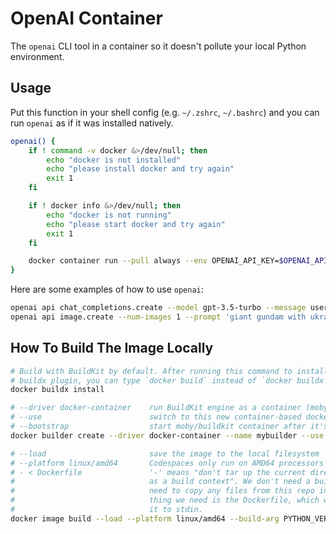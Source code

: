 # OpenAI Container

The `openai` CLI tool in a container so it doesn't pollute your local Python
environment.

## Usage

Put this function in your shell config (e.g. `~/.zshrc`, `~/.bashrc`) and you
can run `openai` as if it was installed natively.

```sh
openai() {
    if ! command -v docker &>/dev/null; then
        echo "docker is not installed"
        echo "please install docker and try again"
        exit 1
    fi

    if ! docker info &>/dev/null; then
        echo "docker is not running"
        echo "please start docker and try again"
        exit 1
    fi

    docker container run --pull always --env OPENAI_API_KEY=$OPENAI_API_KEY ghcr.io/ryboe/openai:latest openai $@
}
```

Here are some examples of how to use `openai`:

```sh
openai api chat_completions.create --model gpt-3.5-turbo --message user 'what are the symptoms of lyme disease?'
openai api image.create --num-images 1 --prompt 'giant gundam with ukrainian colors'
```

## How To Build The Image Locally

```sh
# Build with BuildKit by default. After running this command to install the
# buildx plugin, you can type `docker build` instead of `docker buildx build`.
docker buildx install

# --driver docker-container    run BuildKit engine as a container (moby/buildkit:buildx-stable-1)
# --use                        switch to this new container-based docker engine that you're creating
# --bootstrap                  start moby/buildkit container after it's "created" (pulled, really)
docker builder create --driver docker-container --name mybuilder --use --bootstrap

# --load                       save the image to the local filesystem
# --platform linux/amd64       Codespaces only run on AMD64 processors
# - < Dockerfile               '-' means "don't tar up the current directory and pass it to BuildKit
#                              as a build context". We don't need a build context because we don't
#                              need to copy any files from this repo into the container. The only
#                              thing we need is the Dockerfile, which we're passing by redirecting
#                              it to stdin.
docker image build --load --platform linux/amd64 --build-arg PYTHON_VERSION=3.11 --tag myopenai - < Dockerfile
```
